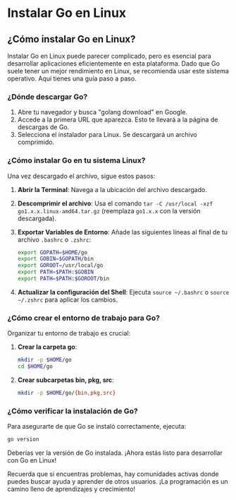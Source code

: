 # Instalar Go en Linux

## ¿Cómo instalar Go en Linux?

Instalar Go en Linux puede parecer complicado, pero es esencial para desarrollar aplicaciones eficientemente en esta plataforma. Dado que Go suele tener un mejor rendimiento en Linux, se recomienda usar este sistema operativo. Aquí tienes una guía paso a paso.

### ¿Dónde descargar Go?

1. Abre tu navegador y busca "golang download" en Google.
2. Accede a la primera URL que aparezca. Esto te llevará a la página de descargas de Go.
3. Selecciona el instalador para Linux. Se descargará un archivo comprimido.

### ¿Cómo instalar Go en tu sistema Linux?

Una vez descargado el archivo, sigue estos pasos:

1. **Abrir la Terminal**: Navega a la ubicación del archivo descargado.
2. **Descomprimir el archivo**: Usa el comando `tar -C /usr/local -xzf go1.x.x.linux-amd64.tar.gz` (reemplaza `go1.x.x` con la versión descargada).
3. **Exportar Variables de Entorno**: Añade las siguientes líneas al final de tu archivo `.bashrc` o `.zshrc`:

    ```sh
    export GOPATH=$HOME/go
    export GOBIN=$GOPATH/bin
    export GOROOT=/usr/local/go
    export PATH=$PATH:$GOBIN
    export PATH=$PATH:$GOROOT/bin
    ```

4. **Actualizar la configuración del Shell**: Ejecuta `source ~/.bashrc` o `source ~/.zshrc` para aplicar los cambios.

### ¿Cómo crear el entorno de trabajo para Go?

Organizar tu entorno de trabajo es crucial:

1. **Crear la carpeta go**:

    ```sh
    mkdir -p $HOME/go
    cd $HOME/go
    ```

2. **Crear subcarpetas bin, pkg, src**:

    ```sh
    mkdir -p $HOME/go/{bin,pkg,src}
    ```

### ¿Cómo verificar la instalación de Go?

Para asegurarte de que Go se instaló correctamente, ejecuta:

```sh
go version
```

Deberías ver la versión de Go instalada. ¡Ahora estás listo para desarrollar con Go en Linux!

Recuerda que si encuentras problemas, hay comunidades activas donde puedes buscar ayuda y aprender de otros usuarios. ¡La programación es un camino lleno de aprendizajes y crecimiento!
